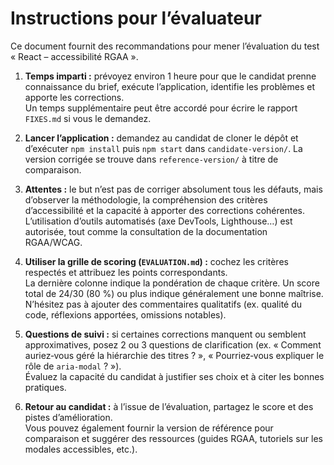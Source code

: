 # Instructions pour l’évaluateur

Ce document fournit des recommandations pour mener l’évaluation du test « React – accessibilité RGAA ».

1. **Temps imparti :** prévoyez environ 1 heure pour que le candidat prenne connaissance du brief, exécute l’application, identifie les problèmes et apporte les corrections.  
   Un temps supplémentaire peut être accordé pour écrire le rapport `FIXES.md` si vous le demandez.

2. **Lancer l’application :** demandez au candidat de cloner le dépôt et d’exécuter `npm install` puis `npm start` dans `candidate-version/`. La version corrigée se trouve dans `reference-version/` à titre de comparaison.

3. **Attentes :** le but n’est pas de corriger absolument tous les défauts, mais d’observer la méthodologie, la compréhension des critères d’accessibilité et la capacité à apporter des corrections cohérentes.  
   L’utilisation d’outils automatisés (axe DevTools, Lighthouse…) est autorisée, tout comme la consultation de la documentation RGAA/WCAG.

4. **Utiliser la grille de scoring (`EVALUATION.md`) :** cochez les critères respectés et attribuez les points correspondants.  
   La dernière colonne indique la pondération de chaque critère. Un score total de 24/30 (80 %) ou plus indique généralement une bonne maîtrise.  
   N’hésitez pas à ajouter des commentaires qualitatifs (ex. qualité du code, réflexions apportées, omissions notables).

5. **Questions de suivi :** si certaines corrections manquent ou semblent approximatives, posez 2 ou 3 questions de clarification (ex. « Comment auriez‑vous géré la hiérarchie des titres ? », « Pourriez‑vous expliquer le rôle de `aria-modal` ? »).  
   Évaluez la capacité du candidat à justifier ses choix et à citer les bonnes pratiques.

6. **Retour au candidat :** à l’issue de l’évaluation, partagez le score et des pistes d’amélioration.  
   Vous pouvez également fournir la version de référence pour comparaison et suggérer des ressources (guides RGAA, tutoriels sur les modales accessibles, etc.).